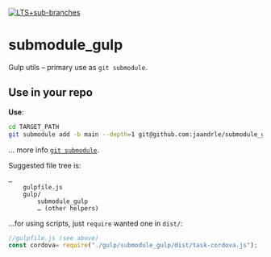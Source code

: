 [![LTS+sub-branches](https://img.shields.io/badge/submodule-LTS+sub--branches-informational?style=flat-square&logo=git)](https://github.com/IndigoMultimediaTeam/lts-driven-git-submodules)
# submodule_gulp
Gulp utils – primary use as `git submodule`.

## Use in your repo
**Use**:
```bash
cd TARGET_PATH
git submodule add -b main --depth=1 git@github.com:jaandrle/submodule_gulp.git
```
… more info [`git submodule`](https://gist.github.com/jaandrle/b4836d72b63a3eefc6126d94c683e5b3).

Suggested file tree is:
```
…
    gulpfile.js
    gulp/
        submodule_gulp
        … (other helpers)
```
…for using scripts, just `require` wanted one in `dist/`:
```javascript
//gulpfile.js (see above)
const cordova= require("./gulp/submodule_gulp/dist/task-cordova.js");
```
